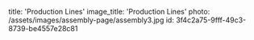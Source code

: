 title: 'Production Lines'
image_title: 'Production Lines'
photo: /assets/images/assembly-page/assembly3.jpg
id: 3f4c2a75-9fff-49c3-8739-be4557e28c81
